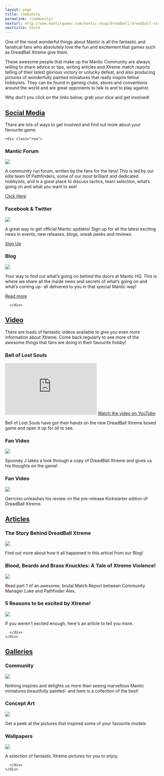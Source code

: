 ```yaml
---
layout: page
title: Community
permalink: /community/
nexturl: http://www.manticgames.com/mantic-shop/dreadball/dreadball-xtreme/product/dreadball-xtreme-boxed-game.html
nexttitle: Store
---
```


One of the most wonderful things about Mantic is all the fantastic and fanatical fans who absolutely love the fun and excitement that games such as DreadBall Xtreme give them.

These awesome people that make up the Mantic Community are always willing to share advice or tips, writing articles and Xtreme match reports telling of their latest glorious victory or unlucky defeat, and also producing pictures of wonderfully painted miniatures that really inspire fellow hobbyists. They can be found in gaming clubs, stores and conventions   around the world and are great opponents to talk to and to play against. 

Why don’t you click on the links below, grab your dice and get involved!


<div class="panel-group" id="accordion" role="tablist" aria-multiselectable="true">
  <div class="panel panel-default">
    <div class="panel-heading" role="tab" id="headingOne">
      <h2 class="panel-title">
	<a data-toggle="collapse" data-parent="#accordion" href="#collapseOne" aria-expanded="true" aria-controls="collapseOne">
	  Social Media
	</a>
      </h2>
    </div>
    <div id="collapseOne" class="panel-collapse collapse" role="tabpanel" aria-labelledby="headingOne">
      <div class="panel-body">

There are lots of ways to get involved and find out more about your favourite game.

<!-- Content Row -->
	<div class="row">
<div class="col-md-4">
<h3>Mantic Forum</h3>
<a href="http://manticforum.com/forum/dreadball-the-futuristic-sports-game/dreadball-xtreme"><img src="../img/forum.png" class="pull-left img-responsive " /></a>
<p>A community run forum, written by the fans for the fans!
This is led by our elite team 0f Pathfinders, some of our most brilliant and dedicated hobbyists, and is a great place to discuss tactics, team selection, what’s going on and what you want to see!
</p>
<a class="btn btn-danger" href="http://manticforum.com/forum/dreadball-the-futuristic-sports-game/dreadball-xtreme">Click Here</a>
</div>
<!-- /.col-md-4 -->
 <div class="col-md-4">
<h3>Facebook & Twitter</h3>
<a href="https://www.facebook.com/manticgames"><img src="../img/socialmedia.png" class="pull-left img-responsive " /></a>
<p>A great way to get official Mantic updates! Sign up for all the latest exciting news in events, new releases, blogs, sneak peeks and reviews. </p>
<a class="btn btn-danger" href="https://www.facebook.com/manticgames">Sign Up</a>
</div>
<!-- /.col-md-4 -->
 <div class="col-md-4">
<h3>Blog</h3>
<a href="http://manticblog.com/"><img src="../img/blog.png" class="pull-left img-responsive " /></a>
<p>Your way to find out what’s going on behind the doors at Mantic HQ. This is where we share all the inside news and secrets of what’s going on and what’s coming up- all delivered to you in that special Mantic way!</p>
<a class="btn btn-danger" href="/the-game/freeagents/">Read more</a>
</div>
<!-- /.col-md-4 -->
</div>
<!-- /.row -->

      </div>      

  </div>
  </div>
  <div class="panel panel-default">
    <div class="panel-heading" role="tab" id="headingTwo">
      <h2 class="panel-title">
        <a class="collapsed" data-toggle="collapse" data-parent="#accordion" href="#collapseTwo" aria-expanded="false" aria-controls="collapseTwo">
         Video
        </a>
      </h2>
    </div>
    <div id="collapseTwo" class="panel-collapse collapse" role="tabpanel" aria-labelledby="headingTwo">
      <div class="panel-body">



There are loads of fantastic videos available to give you even more information about Xtreme. Come back regularly to see more of the awesome things that fans are doing in their favourite hobby!

<!-- Content Row -->
<div class="row">
<div class="col-md-4">
<h3>Bell of Lost Souls</h3>
<iframe width="300" height="169" src="https://www.youtube.com/embed/9u1r66vyEsI" frameborder="0" allowfullscreen></iframe>
<a class="btn btn-danger" target="_blank" href="http://youtu.be/9u1r66vyEsI">Watch the video on YouTube</a>
<p>Bell of Lost Souls have got their hands on the new DreadBall Xtreme boxed game and open it up for all to see.</p>
</div>
<!-- /.col-md-4 -->
 <div class="col-md-4">
<h3>Fan Video</h3>
<img src="../img/Grogan.png" class="pull-left img-responsive " />
<p>Spooney J takes a look through a copy of DreadBall Xtreme and gives us his thoughts on the game!</p>
</div>
<!-- /.col-md-4 -->
 <div class="col-md-4">
<h3>Fan Video</h3>
<img src="../img/Grogan.png" class="pull-left img-responsive " />
<p>Gerrcinn unleashes his review on the pre-release Kickstarter edition of DreadBall Xtreme.</p>
</div>
<!-- /.col-md-4 -->
</div>
<!-- /.row -->
      </div>
    </div>
  </div>
    <div class="panel panel-default">
    <div class="panel-heading" role="tab" id="headingThree">
      <h2 class="panel-title">
        <a class="collapsed" data-toggle="collapse" data-parent="#accordion" href="#collapseThree" aria-expanded="false" aria-controls="collapseThree">
          Articles
        </a>
      </h2>
    </div>
    <div id="collapseThree" class="panel-collapse collapse" role="tabpanel" aria-labelledby="headingThree">
      <div class="panel-body">

<!-- Content Row -->
<div class="row">
<div class="col-md-4">
<h3>The Story Behind DreadBall Xtreme</h3>
<img src="../img/Grogan.png" class="pull-left img-responsive " />
<p>Find out more about how it all happened in this articel from our Blog!</p>
</div>
<!-- /.col-md-4 -->
 <div class="col-md-4">
<h3>Blood, Beards and Brass Knuckles: A Tale of Xtreme Violence!</h3>
<img src="../img/Grogan.png" class="pull-left img-responsive " />
<p> Read part 1 of an awesome, brutal Match Report between Community Manager Luke and Pathfinder Alex.</p>
</div>
<!-- /.col-md-4 -->
 <div class="col-md-4">
<h3>5 Reasons to be excited by Xtreme! </h3>
<img src="../img/Grogan.png" class="pull-left img-responsive " />
<p>If you weren't excited enough, here's an article to tell you more.</p>
</div>
<!-- /.col-md-4 -->
</div>
<!-- /.row -->

      </div>
    </div>
  </div>
   <div class="panel panel-default">
    <div class="panel-heading" role="tab" id="headingFour">
      <h2 class="panel-title">
        <a class="collapsed" data-toggle="collapse" data-parent="#accordion" href="#collapseFour" aria-expanded="false" aria-controls="collapseFour">
          Galleries
        </a>
      </h2>
    </div>
    <div id="collapseFour" class="panel-collapse collapse" role="tabpanel" aria-labelledby="headingFour">
      <div class="panel-body">

<!-- Content Row -->
<div class="row">
<div class="col-md-4">
<h3>Community</h3>
<img src="../img/community.png" class="pull-left img-responsive " />
<p>Nothing inspires and delights us more than seeing marvellous Mantic miniatures beautifully painted- and here is a collection of the best!  </p>
</div>
<!-- /.col-md-4 -->
 <div class="col-md-4">
<h3>Concept Art</h3>
<img src="../img/conceptart.png" class="pull-left img-responsive " />
<p>Get a peek at the pictures that inspired some of your favourite models</p>
</div>
<!-- /.col-md-4 -->
 <div class="col-md-4">
<h3>Wallpapers</h3>
<img src="../img/wallpaper.png" class="pull-left img-responsive " />
<p>A selection of fantastic Xtreme pictures for you to enjoy.</p>
</div>
<!-- /.col-md-4 -->
</div>
<!-- /.row -->

      </div>
    </div>
  </div>
</div>
